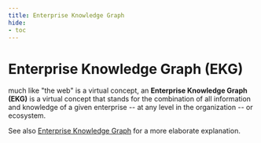 ```yaml
---
title: Enterprise Knowledge Graph
hide:
- toc
---
```

<!--term-start-->
# Enterprise Knowledge Graph (EKG)

much like "the web" is a virtual concept,
an **Enterprise Knowledge Graph (EKG)** is a virtual concept 
that stands for the combination of all information and knowledge of a given
enterprise -- at any level in the organization -- or ecosystem.

See also [Enterprise Knowledge Graph](https://method.ekgf.org/vocab/ekg/) for
a more elaborate explanation.

<!--term-end-->

